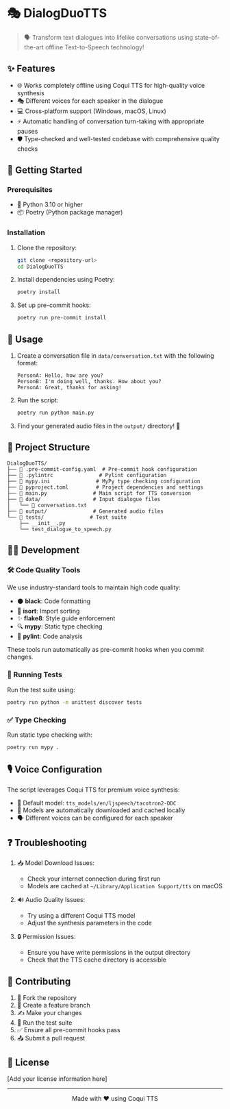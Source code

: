 # 🎭 DialogDuoTTS

> 🗣️ Transform text dialogues into lifelike conversations using state-of-the-art offline Text-to-Speech technology!

## ✨ Features

- 🌐 Works completely offline using Coqui TTS for high-quality voice synthesis
- 🎭 Different voices for each speaker in the dialogue
- 💻 Cross-platform support (Windows, macOS, Linux)
- ⚡ Automatic handling of conversation turn-taking with appropriate pauses
- 🛡️ Type-checked and well-tested codebase with comprehensive quality checks

## 🚀 Getting Started

### Prerequisites

- 🐍 Python 3.10 or higher
- 📦 Poetry (Python package manager)

### Installation

1. Clone the repository:
   ```bash
   git clone <repository-url>
   cd DialogDuoTTS
   ```

2. Install dependencies using Poetry:
   ```bash
   poetry install
   ```

3. Set up pre-commit hooks:
   ```bash
   poetry run pre-commit install
   ```

## 📝 Usage

1. Create a conversation file in `data/conversation.txt` with the following format:
   ```
   PersonA: Hello, how are you?
   PersonB: I'm doing well, thanks. How about you?
   PersonA: Great, thanks for asking!
   ```

2. Run the script:
   ```bash
   poetry run python main.py
   ```

3. Find your generated audio files in the `output/` directory! 🎉

## 📂 Project Structure

```
DialogDuoTTS/
├── 📄 .pre-commit-config.yaml  # Pre-commit hook configuration
├── 📄 .pylintrc               # Pylint configuration
├── 📄 mypy.ini               # MyPy type checking configuration
├── 📄 pyproject.toml         # Project dependencies and settings
├── 🐍 main.py               # Main script for TTS conversion
├── 📁 data/                 # Input dialogue files
│   └── 📝 conversation.txt
├── 📁 output/               # Generated audio files
└── 🧪 tests/               # Test suite
    ├── __init__.py
    └── test_dialogue_to_speech.py
```

## 👩‍💻 Development

### 🛠️ Code Quality Tools

We use industry-standard tools to maintain high code quality:

- ⚫ **black**: Code formatting
- 🔄 **isort**: Import sorting
- ✨ **flake8**: Style guide enforcement
- 🔍 **mypy**: Static type checking
- 🐛 **pylint**: Code analysis

These tools run automatically as pre-commit hooks when you commit changes.

### 🧪 Running Tests

Run the test suite using:
```bash
poetry run python -m unittest discover tests
```

### ✅ Type Checking

Run static type checking with:
```bash
poetry run mypy .
```

## 🎙️ Voice Configuration

The script leverages Coqui TTS for premium voice synthesis:

- 🤖 Default model: `tts_models/en/ljspeech/tacotron2-DDC`
- 💾 Models are automatically downloaded and cached locally
- 🗣️ Different voices can be configured for each speaker

## ❓ Troubleshooting

1. 📥 Model Download Issues:
   - Check your internet connection during first run
   - Models are cached at `~/Library/Application Support/tts` on macOS

2. 🔊 Audio Quality Issues:
   - Try using a different Coqui TTS model
   - Adjust the synthesis parameters in the code

3. 🔒 Permission Issues:
   - Ensure you have write permissions in the output directory
   - Check that the TTS cache directory is accessible

## 🤝 Contributing

1. 🍴 Fork the repository
2. 🌿 Create a feature branch
3. ✍️ Make your changes
4. 🧪 Run the test suite
5. ✅ Ensure all pre-commit hooks pass
6. 📤 Submit a pull request

## 📄 License

[Add your license information here]

---

<div align="center">
Made with ❤️ using Coqui TTS
</div>
